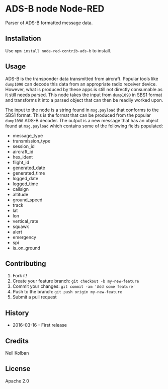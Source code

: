 # ADS-B node Node-RED
Parser of ADS-B formatted message data.

## Installation
Use `npm install node-red-contrib-ads-b` to install.

## Usage
ADS-B is the transponder data transmitted from aircraft.  Popular tools like `dump1090` can
decode this data from an appropriate radio receiver device.  However, what is produced by these
apps is still not directly consumable as it still needs parsed.  This node takes the input from
`dump1090` in SBS1 format and transforms it into a parsed object that can then be readily
worked upon.

The input to the node is a string found in `msg.payload` that conforms to the
SBS1 format.  This is the format that can be produced from the popular `dump1090` ADS-B
decoder.  The output is a new message that has an object found at `msg.payload` which contains
some of the following fields populated:

* message_type
* transmission_type
* session_id
* aircraft_id
* hex_ident  
* flight_id  
* generated_date  
* generated_time  
* logged_date  
* logged_time  
* callsign  
* altitude  
* ground_speed  
* track  
* lat  
* lon  
* vertical_rate  
* squawk  
* alert  
* emergency  
* spi  
* is\_on\_ground  

## Contributing
1. Fork it!
2. Create your feature branch: `git checkout -b my-new-feature`
3. Commit your changes: `git commit -am 'Add some feature'`
4. Push to the branch: `git push origin my-new-feature`
5. Submit a pull request

## History
* 2016-03-16 - First release

## Credits
Neil Kolban

## License
Apache 2.0